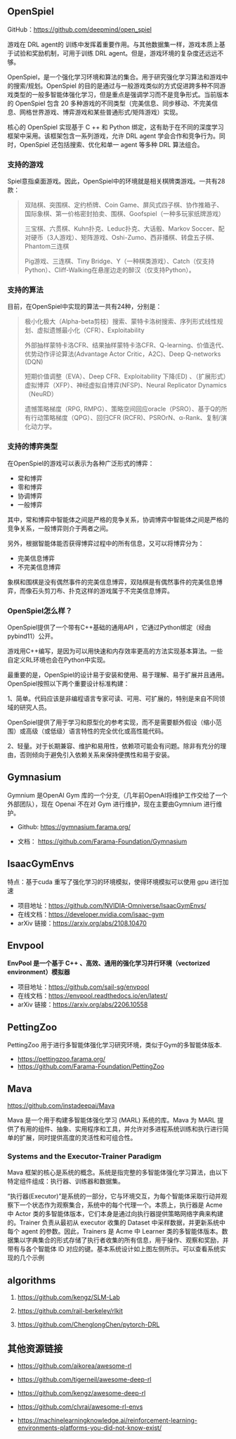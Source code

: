 ## OpenSpiel

GitHub：https://github.com/deepmind/open_spiel

游戏在 DRL agent的 训练中发挥着重要作用。与其他数据集一样，游戏本质上基于试验和奖励机制，可用于训练 DRL agent。但是，游戏环境的复杂度还远远不够。

OpenSpiel，是一个强化学习环境和算法的集合。用于研究强化学习算法和游戏中的搜索/规划。OpenSpiel 的目的是通过与一般游戏类似的方式促进跨多种不同游戏类型的一般多智能体强化学习，但是重点是强调学习而不是竞争形式。当前版本的 OpenSpiel 包含 20 多种游戏的不同类型（完美信息、同步移动、不完美信息、网格世界游戏、博弈游戏和某些普通形式/矩阵游戏）实现。

核心的 OpenSpiel 实现基于 C ++ 和 Python 绑定，这有助于在不同的深度学习框架中采用。该框架包含一系列游戏，允许 DRL agent 学会合作和竞争行为。同时，OpenSpiel 还包括搜索、优化和单一 agent 等多种 DRL 算法组合。

### 支持的游戏

Spiel意指桌面游戏。因此，OpenSpiel中的环境就是相关棋牌类游戏。一共有28款：

> 双陆棋、突围棋、定约桥牌、Coin Game、屏风式四子棋、协作推箱子、国际象棋、第一价格密封拍卖、围棋、Goofspiel（一种多玩家纸牌游戏）
>
> 三宝棋、六贯棋、Kuhn扑克、Leduc扑克、大话骰、Markov Soccer、配对硬币（3人游戏）、矩阵游戏、Oshi-Zumo、西非播棋、转盘五子棋、Phantom三连棋
>
> Pig游戏、三连棋、Tiny Bridge、Y（一种棋类游戏）、Catch（仅支持Python）、Cliff-Walking在悬崖边走的醉汉（仅支持Python）。

### 支持的算法

目前，在OpenSpiel中实现的算法一共有24种，分别是：

> 极小化极大（Alpha-beta剪枝）搜索、蒙特卡洛树搜索、序列形式线性规划、虚拟遗憾最小化（CFR）、Exploitability
>
> 外部抽样蒙特卡洛CFR、结果抽样蒙特卡洛CFR、Q-learning、价值迭代、优势动作评论算法(Advantage Actor Critic，A2C)、Deep Q-networks (DQN)
>
> 短期价值调整（EVA）、Deep CFR、Exploitability 下降(ED) 、（扩展形式）虚拟博弈（XFP）、神经虚拟自博弈(NFSP)、Neural Replicator Dynamics（NeuRD）
>
> 遗憾策略梯度（RPG, RMPG）、策略空间回应oracle（PSRO）、基于Q的所有行动策略梯度（QPG）、回归CFR (RCFR)、PSROrN、α-Rank、复制/演化动力学。

### 支持的博弈类型

在OpenSpiel的游戏可以表示为各种广泛形式的博弈：

- 常和博弈
- 零和博弈
- 协调博弈
- 一般博弈

其中，常和博弈中智能体之间是严格的竞争关系，协调博弈中智能体之间是严格的竞争关系，一般博弈则介于两者之间。

另外，根据智能体能否获得博弈过程中的所有信息，又可以将博弈分为：

- 完美信息博弈
- 不完美信息博弈

象棋和围棋是没有偶然事件的完美信息博弈，双陆棋是有偶然事件的完美信息博弈，而像石头剪刀布、扑克这样的游戏属于不完美信息博弈。

### OpenSpiel怎么样？

OpenSpiel提供了一个带有C++基础的通用API ，它通过Python绑定（经由pybind11）公开。

游戏用C++编写，是因为可以用快速和内存效率更高的方法实现基本算法。一些自定义RL环境也会在Python中实现。

最重要的是，OpenSpiel的设计易于安装和使用、易于理解、易于扩展并且通用。OpenSpiel按照以下两个重要设计标准构建：

1、简单。代码应该是非编程语言专家可读、可用、可扩展的，特别是来自不同领域的研究人员。

OpenSpiel提供了用于学习和原型化的参考实现，而不是需要额外假设（缩小范围）或高级（或低级）语言特性的完全优化或高性能代码。

2、轻量。对于长期兼容、维护和易用性，依赖项可能会有问题。除非有充分的理由，否则倾向于避免引入依赖关系来保持便携性和易于安装。

## Gymnasium

Gymnium 是OpenAI  Gym 库的一个分支,（几年前OpenAI将维护工作交给了一个外部团队），现在 Openai 不在对 Gym 进行维护，现在主要由Gymnium 进行维护。

- Github:  https://gymnasium.farama.org/

- 文档： https://github.com/Farama-Foundation/Gymnasium

## IsaacGymEnvs

特点：基于cuda  重写了强化学习的环境模拟，使得环境模拟可以使用 gpu 进行加速

- 项目地址：https://github.com/NVIDIA-Omniverse/IsaacGymEnvs/
- 在线文档：https://developer.nvidia.com/isaac-gym
- arXiv 链接：https://arxiv.org/abs/2108.10470

## Envpool

**EnvPool 是一个基于 C++ 、高效、通用的强化学习并行环境（vectorized environment）模拟器**

- 项目地址：https://github.com/sail-sg/envpool
- 在线文档：https://envpool.readthedocs.io/en/latest/
- arXiv 链接：https://arxiv.org/abs/2206.10558

## PettingZoo

PettingZoo 用于进行多智能体强化学习研究环境，类似于Gym的多智能体版本.

- https://pettingzoo.farama.org/
- https://github.com/Farama-Foundation/PettingZoo

## Mava

https://github.com/instadeepai/Mava

Mava 是一个用于构建多智能体强化学习 (MARL) 系统的库。Mava 为 MARL 提供了有用的组件、抽象、实用程序和工具，并允许对多进程系统训练和执行进行简单的扩展，同时提供高度的灵活性和可组合性。

### Systems and the Executor-Trainer Paradigm

Mava 框架的核心是系统的概念。系统是指完整的多智能体强化学习算法，由以下特定组件组成：执行器、训练器和数据集。

“执行器(Executor)”是系统的一部分，它与环境交互，为每个智能体采取行动并观察下一个状态作为观察集合，系统中的每个代理一个。本质上，执行器是 Acme 中 Actor 类的多智能体版本，它们本身是通过向执行器提供策略网络字典来构建的。Trainer 负责从最初从 executor 收集的 Dataset 中采样数据，并更新系统中每个 agent 的参数。因此，Trainers 是 Acme 中 Learner 类的多智能体版本。数据集以字典集合的形式存储了执行者收集的所有信息，用于操作、观察和奖励，并带有与各个智能体 ID 对应的键。基本系统设计如上图左侧所示。可以查看系统实现的几个示例

## algorithms

1. https://github.com/kengz/SLM-Lab

2. https://github.com/rail-berkeley/rlkit

3. https://github.com/ChenglongChen/pytorch-DRL



## 其他资源链接

- https://github.com/aikorea/awesome-rl

- https://github.com/tigerneil/awesome-deep-rl

- https://github.com/kengz/awesome-deep-rl

- https://github.com/clvrai/awesome-rl-envs

- https://machinelearningknowledge.ai/reinforcement-learning-environments-platforms-you-did-not-know-exist/
